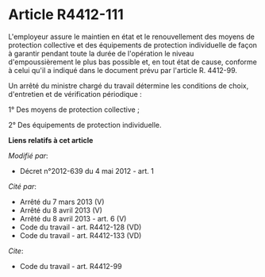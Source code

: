 # Article R4412-111

L'employeur assure le maintien en état et le renouvellement des moyens de protection collective et des équipements de
protection individuelle de façon à garantir pendant toute la durée de l'opération le niveau d'empoussièrement le plus bas
possible et, en tout état de cause, conforme à celui qu'il a indiqué dans le document prévu par l'article R. 4412-99. 

Un arrêté du ministre chargé du travail détermine les conditions de choix, d'entretien et de vérification périodique : 

1° Des moyens de protection collective ; 

2° Des équipements de protection individuelle.

**Liens relatifs à cet article**

_Modifié par_:

  - Décret n°2012-639 du 4 mai 2012 - art. 1

_Cité par_:

  - Arrêté du 7 mars 2013 (V)
  - Arrêté du 8 avril 2013 (V)
  - Arrêté du 8 avril 2013 - art. 6 (V)
  - Code du travail - art. R4412-128 (VD)
  - Code du travail - art. R4412-133 (VD)

_Cite_:

  - Code du travail - art. R4412-99
